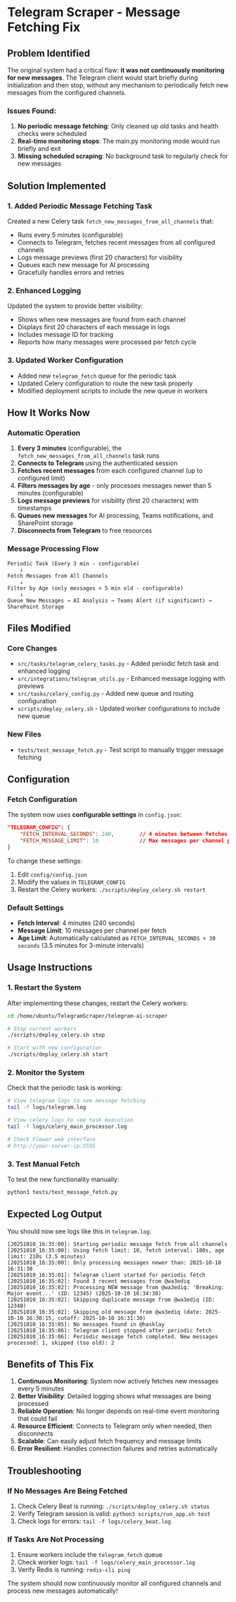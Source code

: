# Telegram Scraper - Message Fetching Fix

## Problem Identified

The original system had a critical flaw: **it was not continuously monitoring for new messages**. The Telegram client would start briefly during initialization and then stop, without any mechanism to periodically fetch new messages from the configured channels.

### Issues Found:
1. **No periodic message fetching**: Only cleaned up old tasks and health checks were scheduled
2. **Real-time monitoring stops**: The main.py monitoring mode would run briefly and exit  
3. **Missing scheduled scraping**: No background task to regularly check for new messages

## Solution Implemented

### 1. Added Periodic Message Fetching Task

Created a new Celery task `fetch_new_messages_from_all_channels` that:
- Runs every 5 minutes (configurable)
- Connects to Telegram, fetches recent messages from all configured channels
- Logs message previews (first 20 characters) for visibility
- Queues each new message for AI processing
- Gracefully handles errors and retries

### 2. Enhanced Logging

Updated the system to provide better visibility:
- Shows when new messages are found from each channel
- Displays first 20 characters of each message in logs
- Includes message ID for tracking
- Reports how many messages were processed per fetch cycle

### 3. Updated Worker Configuration

- Added new `telegram_fetch` queue for the periodic task
- Updated Celery configuration to route the new task properly
- Modified deployment scripts to include the new queue in workers

## How It Works Now

### Automatic Operation
1. **Every 3 minutes** (configurable), the `fetch_new_messages_from_all_channels` task runs
2. **Connects to Telegram** using the authenticated session
3. **Fetches recent messages** from each configured channel (up to configured limit)
4. **Filters messages by age** - only processes messages newer than 5 minutes (configurable)
5. **Logs message previews** for visibility (first 20 characters) with timestamps
6. **Queues new messages** for AI processing, Teams notifications, and SharePoint storage
7. **Disconnects from Telegram** to free resources

### Message Processing Flow
```
Periodic Task (Every 3 min - configurable) 
    ↓
Fetch Messages from All Channels
    ↓
Filter by Age (only messages < 5 min old - configurable)
    ↓
Queue New Messages → AI Analysis → Teams Alert (if significant) → SharePoint Storage
```

## Files Modified

### Core Changes
- `src/tasks/telegram_celery_tasks.py` - Added periodic fetch task and enhanced logging
- `src/integrations/telegram_utils.py` - Enhanced message logging with previews
- `src/tasks/celery_config.py` - Added new queue and routing configuration
- `scripts/deploy_celery.sh` - Updated worker configurations to include new queue

### New Files
- `tests/test_message_fetch.py` - Test script to manually trigger message fetching

## Configuration

### Fetch Configuration
The system now uses **configurable settings** in `config.json`:

```json
"TELEGRAM_CONFIG": {
    "FETCH_INTERVAL_SECONDS": 240,        // 4 minutes between fetches
    "FETCH_MESSAGE_LIMIT": 10             // Max messages per channel per fetch
}
```

To change these settings:
1. Edit `config/config.json`
2. Modify the values in `TELEGRAM_CONFIG`
3. Restart the Celery workers: `./scripts/deploy_celery.sh restart`

### Default Settings
- **Fetch Interval**: 4 minutes (240 seconds)
- **Message Limit**: 10 messages per channel per fetch
- **Age Limit**: Automatically calculated as `FETCH_INTERVAL_SECONDS + 30 seconds` (3.5 minutes for 3-minute intervals)

## Usage Instructions

### 1. Restart the System
After implementing these changes, restart the Celery workers:

```bash
cd /home/ubuntu/TelegramScraper/telegram-ai-scraper

# Stop current workers
./scripts/deploy_celery.sh stop

# Start with new configuration
./scripts/deploy_celery.sh start
```

### 2. Monitor the System
Check that the periodic task is working:

```bash
# View telegram logs to see message fetching
tail -f logs/telegram.log

# View celery logs to see task execution
tail -f logs/celery_main_processor.log

# Check Flower web interface
# http://your-server-ip:5555
```

### 3. Test Manual Fetch
To test the new functionality manually:

```bash
python3 tests/test_message_fetch.py
```

## Expected Log Output

You should now see logs like this in `telegram.log`:

```
[20251010_16:35:00]: Starting periodic message fetch from all channels
[20251010_16:35:00]: Using fetch limit: 10, fetch interval: 180s, age limit: 210s (3.5 minutes)
[20251010_16:35:00]: Only processing messages newer than: 2025-10-10 16:31:30
[20251010_16:35:01]: Telegram client started for periodic fetch
[20251010_16:35:02]: Found 3 recent messages from @wa3ediq
[20251010_16:35:02]: Processing NEW message from @wa3ediq: 'Breaking: Major event...' (ID: 12345) (2025-10-10 16:34:30)
[20251010_16:35:02]: Skipping duplicate message from @wa3ediq (ID: 12340)
[20251010_16:35:02]: Skipping old message from @wa3ediq (date: 2025-10-10 16:30:15, cutoff: 2025-10-10 16:31:30)
[20251010_16:35:05]: No messages found in @hasklay
[20251010_16:35:06]: Telegram client stopped after periodic fetch
[20251010_16:35:06]: Periodic message fetch completed. New messages processed: 1, skipped (too old): 2
```

## Benefits of This Fix

1. **Continuous Monitoring**: System now actively fetches new messages every 5 minutes
2. **Better Visibility**: Detailed logging shows what messages are being processed
3. **Reliable Operation**: No longer depends on real-time event monitoring that could fail
4. **Resource Efficient**: Connects to Telegram only when needed, then disconnects
5. **Scalable**: Can easily adjust fetch frequency and message limits
6. **Error Resilient**: Handles connection failures and retries automatically

## Troubleshooting

### If No Messages Are Being Fetched
1. Check Celery Beat is running: `./scripts/deploy_celery.sh status`
2. Verify Telegram session is valid: `python3 scripts/run_app.sh test`
3. Check logs for errors: `tail -f logs/celery_beat.log`

### If Tasks Are Not Processing
1. Ensure workers include the `telegram_fetch` queue
2. Check worker logs: `tail -f logs/celery_main_processor.log`
3. Verify Redis is running: `redis-cli ping`

The system should now continuously monitor all configured channels and process new messages automatically!